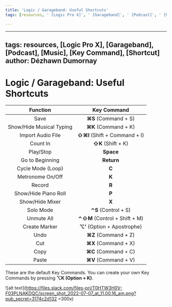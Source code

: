 ```yaml
---
title: 'Logic / Garageband: Useful Shortcuts'
tags: [resources, ' [Logic Pro X]', ' [Garageband]', ' [Podcast]', ' [Music]', ' [Key Command]', ' [Shortcut]']

---
```


---
tags: resources, [Logic Pro X], [Garageband], [Podcast], [Music], [Key Command], [Shortcut]
author: Dézhawn Dumornay
---
# Logic / Garageband: Useful Shortcuts



|         Function         |          Key Command           |
|:------------------------:|:------------------------------:|
|           Save           |      **⌘S** (Command + S)      |
| Show/Hide Musical Typing |      **⌘K** (Command + K)      |
|    Import Audio File     | **⇧⌘I** (Shift + Command + I)  |
|         Count In         |       **⇧K** (Shift + K)       |
|        Play/Stop         |           **Space**            |
|     Go to Beginning      |           **Return**           |
|    Cycle Mode (Loop)     |             **C**              |
|     Metronome On/Off     |             **K**              |
|          Record          |             **R**              |
|   Show/Hide Piano Roll   |             **P**              |
|     Show/Hide Mixer      |             **X**              |
|        Solo Mode         |     **⌃S**   (Control + S)     |
|        Unmute All        | **⌃⇧M** (Control + Shift + M)  |
|      Create Marker       | **⌥’**   (Option + Apostrophe) |
|           Undo           |     **⌘Z**  (Command + Z)      |
Cut|             **⌘X**  (Command + X)             |                            |
|             Copy             |      **⌘C**  (Command + C)                      |
|                 Paste         |       **⌘V**  (Command + V)                     |

These are the default Key Commands. You can create your own Key Commands by pressing **⌥K (Option + K)**.

![alt text](https://files.slack.com/files-pri/T0HTW3H0V-F03PLNAKDQC/screen_shot_2022-07-07_at_11.00.16_am.png?pub_secret=3174c2d132 =300x)
